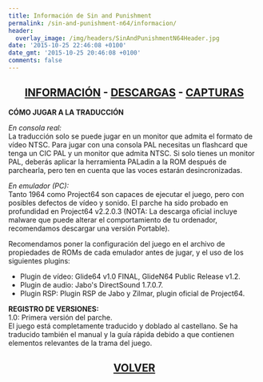 ```yaml
---
title: Información de Sin and Punishment
permalink: /sin-and-punishment-n64/informacion/
header:
  overlay_image: /img/headers/SinAndPunishmentN64Header.jpg
date: '2015-10-25 22:46:08 +0100'
date_gmt: '2015-10-25 20:46:08 +0100'
comments: false
---
```


<h2 style="text-align: center;"><strong><a href="/sin-and-punishment-n64/informacion/">INFORMACIÓN</a> - <a href="/sin-and-punishment-n64/descargar/">DESCARGAS</a> - <a href="/sin-and-punishment-n64/capturas-2/">CAPTURAS</a></strong></h2>

**CÓMO JUGAR A LA TRADUCCIÓN**

_En consola real:_  
La traducción solo se puede jugar en un monitor que admita el formato de vídeo NTSC. 
Para jugar con una consola PAL necesitas un flashcard que tenga un CIC PAL y un monitor 
que admita NTSC. Si solo tienes un monitor PAL, deberás aplicar la herramienta PALadin a 
la ROM después de parchearla, pero ten en cuenta que las voces estarán desincronizadas.

_En emulador (PC):_  
Tanto 1964 como Project64 son capaces de ejecutar el juego, pero con posibles defectos 
de vídeo y sonido. El parche ha sido probado en profundidad en Project64 v2.2.0.3 (NOTA: 
La descarga oficial incluye malware que puede alterar el comportamiento de tu ordenador, 
recomendamos descargar una versión Portable).

Recomendamos poner la configuración del juego en el archivo de propiedades de ROMs de cada 
emulador antes de jugar, y el uso de los siguientes plugins:  
- Plugin de vídeo: Glide64 v1.0 FINAL, GlideN64 Public Release v1.2.  
- Plugin de audio: Jabo's DirectSound 1.7.0.7.  
- Plugin RSP: Plugin RSP de Jabo y Zilmar, plugin oficial de Project64.

**REGISTRO DE VERSIONES:**  
1.0: Primera versión del parche.  
El juego está completamente traducido y doblado al castellano. Se ha traducido también 
el manual y la guía rápida debido a que contienen elementos relevantes de la trama del juego.

<h2 style="text-align: center;"><a href="/sin-and-punishment-n64/"><strong>VOLVER</strong></a></h2>


